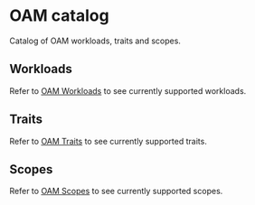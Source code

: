 # OAM catalog

Catalog of OAM workloads, traits and scopes.

## Workloads

Refer to [OAM Workloads](workloads/README.md) to see currently supported workloads.

## Traits

Refer to [OAM Traits](traits/README.md) to see currently supported traits.

## Scopes

Refer to [OAM Scopes](scopes/README.md) to see currently supported scopes.
